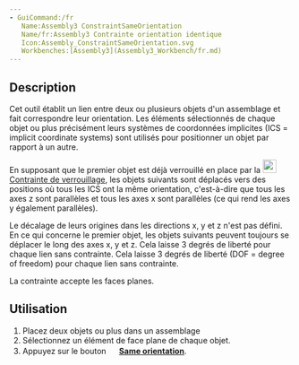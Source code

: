 ```yaml
---
- GuiCommand:/fr
   Name:Assembly3 ConstraintSameOrientation
   Name/fr:Assembly3 Contrainte orientation identique
   Icon:Assembly_ConstraintSameOrientation.svg
   Workbenches:[Assembly3](Assembly3_Workbench/fr.md)
---
```


## Description

Cet outil établit un lien entre deux ou plusieurs objets d\'un assemblage et fait correspondre leur orientation. Les éléments sélectionnés de chaque objet ou plus précisément leurs systèmes de coordonnées implicites (ICS = implicit coordinate systems) sont utilisés pour positionner un objet par rapport à un autre.

En supposant que le premier objet est déjà verrouillé en place par la <img alt="" src=images/Assembly_ConstraintLock.svg  style="width:24px;"> [Contrainte de verrouillage](Assembly3_ConstraintLock/fr.md), les objets suivants sont déplacés vers des positions où tous les ICS ont la même orientation, c\'est-à-dire que tous les axes z sont parallèles et tous les axes x sont parallèles (ce qui rend les axes y également parallèles).

Le décalage de leurs origines dans les directions x, y et z n\'est pas défini. En ce qui concerne le premier objet, les objets suivants peuvent toujours se déplacer le long des axes x, y et z. Cela laisse 3 degrés de liberté pour chaque lien sans contrainte. Cela laisse 3 degrés de liberté (DOF = degree of freedom) pour chaque lien sans contrainte.

La contrainte accepte les faces planes.

## Utilisation

1.  Placez deux objets ou plus dans un assemblage
2.  Sélectionnez un élément de face plane de chaque objet.
3.  Appuyez sur le bouton **<img src="images/Assembly_ConstraintSameOrientation.svg" width=16px> [Same orientation](Assembly3_ConstraintSameOrientation/fr.md)**.






